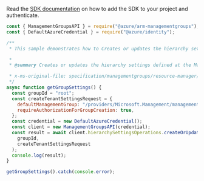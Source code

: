 Read the [SDK documentation](https://github.com/Azure/azure-sdk-for-js/blob/%40azure%2Farm-managementgroups_2.0.1/sdk/managementgroups/arm-managementgroups/README.md) on how to add the SDK to your project and authenticate.

```javascript
const { ManagementGroupsAPI } = require("@azure/arm-managementgroups");
const { DefaultAzureCredential } = require("@azure/identity");

/**
 * This sample demonstrates how to Creates or updates the hierarchy settings defined at the Management Group level.

 *
 * @summary Creates or updates the hierarchy settings defined at the Management Group level.

 * x-ms-original-file: specification/managementgroups/resource-manager/Microsoft.Management/stable/2021-04-01/examples/PutHierarchySettings.json
 */
async function getGroupSettings() {
  const groupId = "root";
  const createTenantSettingsRequest = {
    defaultManagementGroup: "/providers/Microsoft.Management/managementGroups/DefaultGroup",
    requireAuthorizationForGroupCreation: true,
  };
  const credential = new DefaultAzureCredential();
  const client = new ManagementGroupsAPI(credential);
  const result = await client.hierarchySettingsOperations.createOrUpdate(
    groupId,
    createTenantSettingsRequest
  );
  console.log(result);
}

getGroupSettings().catch(console.error);
```
